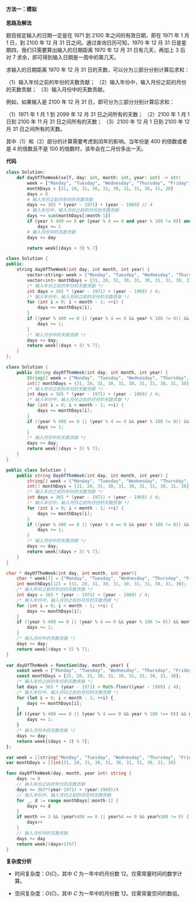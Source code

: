 #### 方法一：模拟

**思路及解法**

题目规定输入的日期一定是在 $1971$ 到 $2100$ 年之间的有效日期，即在 $1971$ 年 $1$ 月 $1$ 日，到 $2100$ 年 $12$ 月 $31$ 日之间。通过查询日历可知，$1970$ 年 $12$ 月 $31$ 日是星期四，我们只需要算出输入的日期距离 $1970$ 年 $12$ 月 $31$ 日有几天，再加上 $3$ 后对 $7$ 求余，即可得到输入日期是一周中的第几天。

求输入的日期距离 $1970$ 年 $12$ 月 $31$ 日的天数，可以分为三部分分别计算后求和：

（1）输入年份之前的年份的天数贡献；
（2）输入年份中，输入月份之前的月份的天数贡献；
（3）输入月份中的天数贡献。

例如，如果输入是 $2100$ 年 $12$ 月 $31$ 日，即可分为三部分分别计算后求和：

（1）$1971$ 年 $1$ 月 $1$ 到 $2099$ 年 $12$ 月 $31$ 日之间所有的天数；
（2）$2100$ 年 $1$ 月 $1$ 日到 $2100$ 年 $11$ 月 $31$ 日之间所有的天数；
（3）$2100$ 年 $12$ 月 $1$ 日到 $2100$ 年 $12$ 月 $31$ 日之间所有的天数。

其中（1）和（2）部分的计算需要考虑到闰年的影响。当年份是 $400$ 的倍数或者是 $4$ 的倍数且不是 $100$ 的倍数时，该年会在二月份多出一天。

**代码**

```Python [sol1-Python3]
class Solution:
    def dayOfTheWeek(self, day: int, month: int, year: int) -> str:
        week = ["Monday", "Tuesday", "Wednesday", "Thursday", "Friday", "Saturday", "Sunday"]
        monthDays = [31, 28, 31, 30, 31, 30, 31, 31, 30, 31, 30]
        days = 0
        # 输入年份之前的年份的天数贡献
        days += 365 * (year - 1971) + (year - 1969) // 4
        # 输入年份中，输入月份之前的月份的天数贡献
        days += sum(monthDays[:month-1])
        if (year % 400 == 0 or (year % 4 == 0 and year % 100 != 0)) and month >= 3:
            days += 1
        # 输入月份中的天数贡献
        days += day

        return week[(days + 3) % 7]
```

```C++ [sol1-C++]
class Solution {
public:
    string dayOfTheWeek(int day, int month, int year) {
        vector<string> week = {"Monday", "Tuesday", "Wednesday", "Thursday", "Friday", "Saturday", "Sunday"};
        vector<int> monthDays = {31, 28, 31, 30, 31, 30, 31, 31, 30, 31, 30};
        /* 输入年份之前的年份的天数贡献 */
        int days = 365 * (year - 1971) + (year - 1969) / 4;
        /* 输入年份中，输入月份之前的月份的天数贡献 */
        for (int i = 0; i < month - 1; ++i) {
            days += monthDays[i];
        }
        if ((year % 400 == 0 || (year % 4 == 0 && year % 100 != 0)) && month >= 3) {
            days += 1;
        }
        /* 输入月份中的天数贡献 */
        days += day;
        return week[(days + 3) % 7];
    }
};
```

```Java [sol1-Java]
class Solution {
    public String dayOfTheWeek(int day, int month, int year) {
        String[] week = {"Monday", "Tuesday", "Wednesday", "Thursday", "Friday", "Saturday", "Sunday"};
        int[] monthDays = {31, 28, 31, 30, 31, 30, 31, 31, 30, 31, 30};
        /* 输入年份之前的年份的天数贡献 */
        int days = 365 * (year - 1971) + (year - 1969) / 4;
        /* 输入年份中，输入月份之前的月份的天数贡献 */
        for (int i = 0; i < month - 1; ++i) {
            days += monthDays[i];
        }
        if ((year % 400 == 0 || (year % 4 == 0 && year % 100 != 0)) && month >= 3) {
            days += 1;
        }
        /* 输入月份中的天数贡献 */
        days += day;
        return week[(days + 3) % 7];
    }
}
```

```C# [sol1-C#]
public class Solution {
    public string DayOfTheWeek(int day, int month, int year) {
        string[] week = {"Monday", "Tuesday", "Wednesday", "Thursday", "Friday", "Saturday", "Sunday"};
        int[] monthDays = {31, 28, 31, 30, 31, 30, 31, 31, 30, 31, 30};
        /* 输入年份之前的年份的天数贡献 */
        int days = 365 * (year - 1971) + (year - 1969) / 4;
        /* 输入年份中，输入月份之前的月份的天数贡献 */
        for (int i = 0; i < month - 1; ++i) {
            days += monthDays[i];
        }
        if ((year % 400 == 0 || (year % 4 == 0 && year % 100 != 0)) && month >= 3) {
            days += 1;
        }
        /* 输入月份中的天数贡献 */
        days += day;
        return week[(days + 3) % 7];
    }
}
```

```C [sol1-C]
char * dayOfTheWeek(int day, int month, int year){
    char * week[7] = {"Monday", "Tuesday", "Wednesday", "Thursday", "Friday", "Saturday", "Sunday"};
    int monthDays[12] = {31, 28, 31, 30, 31, 30, 31, 31, 30, 31, 30};
    /* 输入年份之前的年份的天数贡献 */
    int days = 365 * (year - 1971) + (year - 1969) / 4;
    /* 输入年份中，输入月份之前的月份的天数贡献 */
    for (int i = 0; i < month - 1; ++i) {
        days += monthDays[i];
    }
    if ((year % 400 == 0 || (year % 4 == 0 && year % 100 != 0)) && month >= 3) {
        days += 1;
    }
    /* 输入月份中的天数贡献 */
    days += day;
    return week[(days + 3) % 7];
}
```

```JavaScript [sol1-JavaScript]
var dayOfTheWeek = function(day, month, year) {
    const week = ["Monday", "Tuesday", "Wednesday", "Thursday", "Friday", "Saturday", "Sunday"];
    const monthDays = [31, 28, 31, 30, 31, 30, 31, 31, 30, 31, 30];
    /* 输入年份之前的年份的天数贡献 */
    let days = 365 * (year - 1971) + Math.floor((year - 1969) / 4);
    /* 输入年份中，输入月份之前的月份的天数贡献 */
    for (let i = 0; i < month - 1; ++i) {
        days += monthDays[i];
    }
    if ((year % 400 === 0 || (year % 4 === 0 && year % 100 !== 0)) && month >= 3) {
        days += 1;
    }
    /* 输入月份中的天数贡献 */
    days += day;
    return week[(days + 3) % 7];
};
```

```go [sol1-Golang]
var week = []string{"Monday", "Tuesday", "Wednesday", "Thursday", "Friday", "Saturday", "Sunday"}
var monthDays = []int{31, 28, 31, 30, 31, 30, 31, 31, 30, 31, 30}

func dayOfTheWeek(day, month, year int) string {
    days := 0
    // 输入年份之前的年份的天数贡献
    days += 365*(year-1971) + (year-1969)/4
    // 输入年份中，输入月份之前的月份的天数贡献
    for _, d := range monthDays[:month-1] {
        days += d
    }
    if month >= 3 && (year%400 == 0 || year%4 == 0 && year%100 != 0) {
        days++
    }
    // 输入月份中的天数贡献
    days += day
    return week[(days+3)%7]
}
```

**复杂度分析**

- 时间复杂度：$O(C)$，其中 $C$ 为一年中的月份数 $12$。仅需常量时间的数学计算。

- 空间复杂度：$O(C)$，其中 $C$ 为一年中的月份数 $12$。仅需常量空间的数组。